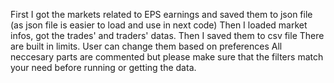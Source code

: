First I got the markets related to EPS earnings and saved them to json file (as json file is easier to load and use in next code)
Then I loaded market infos, got the trades' and traders' datas. Then I saved them to csv file
There are built in limits. User can change them based on preferences
All neccesary parts are commented but please make sure that the filters match your need before running or getting the data. 
